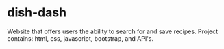 # dish-dash
Website that offers users the ability to search for and save recipes. Project contains: html, css, javascript, bootstrap, and API's.
